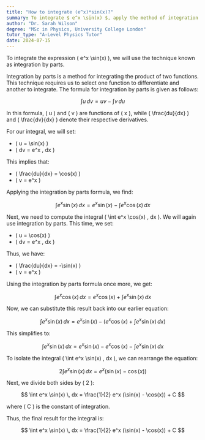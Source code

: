 ```yaml
---
title: "How to integrate (e^x)*sin(x)?"
summary: To integrate $ e^x \sin(x) $, apply the method of integration by parts, a technique that simplifies the process by breaking the integral into manageable components.
author: "Dr. Sarah Wilson"
degree: "MSc in Physics, University College London"
tutor_type: "A-Level Physics Tutor"
date: 2024-07-15
---
```


To integrate the expression \( e^x \sin(x) \), we will use the technique known as integration by parts.

Integration by parts is a method for integrating the product of two functions. This technique requires us to select one function to differentiate and another to integrate. The formula for integration by parts is given as follows:

$$
\int u \, dv = uv - \int v \, du
$$

In this formula, \( u \) and \( v \) are functions of \( x \), while \( \frac{du}{dx} \) and \( \frac{dv}{dx} \) denote their respective derivatives.

For our integral, we will set:
- \( u = \sin(x) \)
- \( dv = e^x \, dx \)

This implies that:
- \( \frac{du}{dx} = \cos(x) \)
- \( v = e^x \)

Applying the integration by parts formula, we find:

$$
\int e^x \sin(x) \, dx = e^x \sin(x) - \int e^x \cos(x) \, dx
$$

Next, we need to compute the integral \( \int e^x \cos(x) \, dx \). We will again use integration by parts. This time, we set:
- \( u = \cos(x) \)
- \( dv = e^x \, dx \)

Thus, we have:
- \( \frac{du}{dx} = -\sin(x) \)
- \( v = e^x \)

Using the integration by parts formula once more, we get:

$$
\int e^x \cos(x) \, dx = e^x \cos(x) + \int e^x \sin(x) \, dx
$$

Now, we can substitute this result back into our earlier equation:

$$
\int e^x \sin(x) \, dx = e^x \sin(x) - \left( e^x \cos(x) + \int e^x \sin(x) \, dx \right)
$$

This simplifies to:

$$
\int e^x \sin(x) \, dx = e^x \sin(x) - e^x \cos(x) - \int e^x \sin(x) \, dx
$$

To isolate the integral \( \int e^x \sin(x) \, dx \), we can rearrange the equation:

$$
2 \int e^x \sin(x) \, dx = e^x (\sin(x) - \cos(x))
$$

Next, we divide both sides by \( 2 \):

$$
\int e^x \sin(x) \, dx = \frac{1}{2} e^x (\sin(x) - \cos(x)) + C
$$

where \( C \) is the constant of integration. 

Thus, the final result for the integral is:

$$
\int e^x \sin(x) \, dx = \frac{1}{2} e^x (\sin(x) - \cos(x)) + C
$$
    